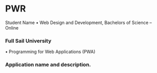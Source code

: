 # PWR
Student Name
• Web Design and Development, Bachelors of Science – Online  

### Full Sail University        
• Programming for Web Applications (PWA)

### Application name and description. 